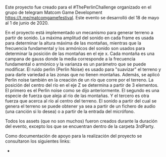 Este proyecto fue creado para el #ThePerlinChallenge organizado en el grupo de telegram Matcom Game Development https://t.me/matcomgamefestival. Este evento se desarrolló del 18 de mayo al 1 de junio de 2020.

En el proyecto está implementado un mecanismo para generar terreno a partir de sonido. La máxima amplitud del sonido en cada frame es usada para determinar la altura máxima de las montañas, mientras que la frecuencia fundamental y los armónicos del sonido son usados para determinar la posición de las montañas en el eje x. Cada montaña es una campana de gauss donde la media corresponde a la frecuencia fundamental o armónico y la varianza es un parámetro que se puede modificar. El ruido perlin (Perlin Noise) es usado para "suavizar" el terreno y para darle variedad a las zonas que no tienen montañas. Además, se aplicó Perlin noise también en la creación de un río que corre por el terreno. La posición del centro del río en el eje Z se determina a partir de 3 elementos. El primero es el Perlin noise como se dijo anteriormente. El segundo es una especie de fuerza que aleja al río de las montañas. Y el tercero es otra fuerza que acerca al río al centro del terreno. El sonido a partir del cual se genera el terreno se puede obtener ya sea a partir de un fichero de audio (una canción si lo desea) o a partir de la entrada del micrófono.

Todos los assets (que no son muchos) fueron creados durante la duración del evento, excepto los que se encuentran dentro de la carpeta 3rdParty.

Como documentación de apoyo para la realización del proyecto se consultaron los siguientes links:

- 

